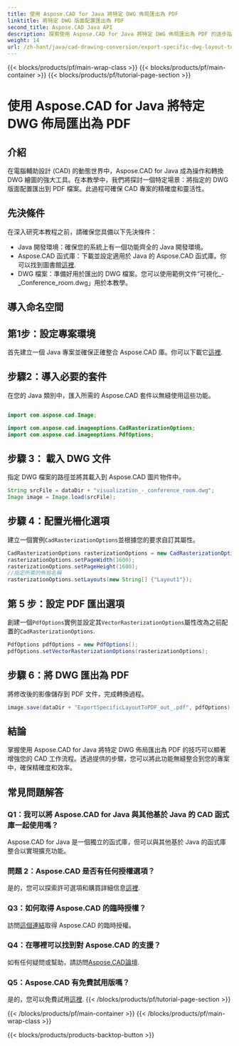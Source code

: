 ```yaml
---
title: 使用 Aspose.CAD for Java 將特定 DWG 佈局匯出為 PDF
linktitle: 將特定 DWG 版面配置匯出為 PDF
second_title: Aspose.CAD Java API
description: 探索使用 Aspose.CAD for Java 將特定 DWG 佈局匯出為 PDF 的逐步指南。輕鬆優化您的 CAD 工作流程。
weight: 14
url: /zh-hant/java/cad-drawing-conversion/export-specific-dwg-layout-to-pdf/
---
```


{{< blocks/products/pf/main-wrap-class >}}
{{< blocks/products/pf/main-container >}}
{{< blocks/products/pf/tutorial-page-section >}}

# 使用 Aspose.CAD for Java 將特定 DWG 佈局匯出為 PDF

## 介紹

在電腦輔助設計 (CAD) 的動態世界中，Aspose.CAD for Java 成為操作和轉換 DWG 繪圖的強大工具。在本教學中，我們將探討一個特定場景：將指定的 DWG 版面配置匯出到 PDF 檔案。此過程可確保 CAD 專案的精確度和靈活性。

## 先決條件

在深入研究本教程之前，請確保您具備以下先決條件：

- Java 開發環境：確保您的系統上有一個功能齊全的 Java 開發環境。
-  Aspose.CAD 函式庫：下載並設定適用於 Java 的 Aspose.CAD 函式庫。你可以找到圖書館[這裡](https://releases.aspose.com/cad/java/).
- DWG 檔案：準備好用於匯出的 DWG 檔案。您可以使用範例文件“可視化_-_Conference_room.dwg」用於本教學。

## 導入命名空間

## 第1步：設定專案環境

首先建立一個 Java 專案並確保正確整合 Aspose.CAD 庫。你可以下載它[這裡](https://releases.aspose.com/cad/java/).

## 步驟2：導入必要的套件

在您的 Java 類別中，匯入所需的 Aspose.CAD 套件以無縫使用這些功能。

```java

import com.aspose.cad.Image;

import com.aspose.cad.imageoptions.CadRasterizationOptions;
import com.aspose.cad.imageoptions.PdfOptions;
```

## 步驟 3： 載入 DWG 文件

指定 DWG 檔案的路徑並將其載入到 Aspose.CAD 圖片物件中。

```java
String srcFile = dataDir + "visualization_-_conference_room.dwg";
Image image = Image.load(srcFile);
```

## 步驟 4：配置光柵化選項

建立一個實例`CadRasterizationOptions`並根據您的要求自訂其屬性。

```java
CadRasterizationOptions rasterizationOptions = new CadRasterizationOptions();
rasterizationOptions.setPageWidth(1600);
rasterizationOptions.setPageHeight(1600);
//指定所需的佈局名稱
rasterizationOptions.setLayouts(new String[] {"Layout1"});
```

## 第 5 步：設定 PDF 匯出選項

創建一個`PdfOptions`實例並設定其`VectorRasterizationOptions`屬性改為之前配置的`CadRasterizationOptions`.

```java
PdfOptions pdfOptions = new PdfOptions();
pdfOptions.setVectorRasterizationOptions(rasterizationOptions);
```

## 步驟 6：將 DWG 匯出為 PDF

將修改後的影像儲存到 PDF 文件，完成轉換過程。

```java
image.save(dataDir + "ExportSpecificLayoutToPDF_out_.pdf", pdfOptions);
```

## 結論

掌握使用 Aspose.CAD for Java 將特定 DWG 佈局匯出為 PDF 的技巧可以顯著增強您的 CAD 工作流程。透過提供的步驟，您可以將此功能無縫整合到您的專案中，確保精確度和效率。

## 常見問題解答

### Q1：我可以將 Aspose.CAD for Java 與其他基於 Java 的 CAD 函式庫一起使用嗎？

Aspose.CAD for Java 是一個獨立的函式庫，但可以與其他基於 Java 的函式庫整合以實現擴充功能。

### 問題 2：Aspose.CAD 是否有任何授權選項？

是的，您可以探索許可選項和購買詳細信息[這裡](https://purchase.aspose.com/buy).

### Q3：如何取得 Aspose.CAD 的臨時授權？

訪問[這個連結](https://purchase.aspose.com/temporary-license/)取得 Aspose.CAD 的臨時授權。

### Q4：在哪裡可以找到對 Aspose.CAD 的支援？

如有任何疑問或幫助，請訪問[Aspose.CAD論壇](https://forum.aspose.com/c/cad/19).

### Q5：Aspose.CAD 有免費試用版嗎？

是的，您可以免費試用[這裡](https://releases.aspose.com/).
{{< /blocks/products/pf/tutorial-page-section >}}

{{< /blocks/products/pf/main-container >}}
{{< /blocks/products/pf/main-wrap-class >}}

{{< blocks/products/products-backtop-button >}}
